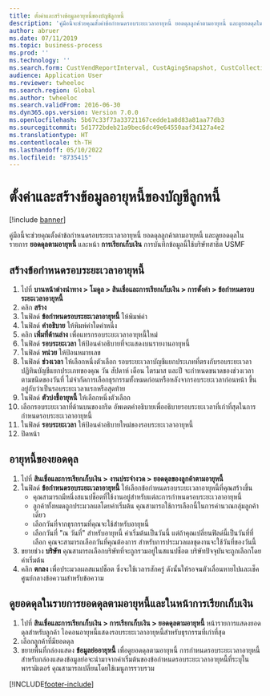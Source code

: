 ```yaml
---
title: ตั้งค่าและสร้างข้อมูลอายุหนี้ของบัญชีลูกหนี้
description: 'คู่มือนี้จะช่วยคุณตั้งค่าข้อกำหนดรอบระยะเวลาอายุหนี้ ยอดดุลลูกค้าตามอายุหนี้ และดูยอดดุลในรายการยอดดุลตามอายุหนี้และหน้าการเรียกเก็บเงิน '
author: abruer
ms.date: 07/11/2019
ms.topic: business-process
ms.prod: ''
ms.technology: ''
ms.search.form: CustVendReportInterval, CustAgingSnapshot, CustCollectionsPoolsListPage, CustCollections
audience: Application User
ms.reviewer: twheeloc
ms.search.region: Global
ms.author: twheeloc
ms.search.validFrom: 2016-06-30
ms.dyn365.ops.version: Version 7.0.0
ms.openlocfilehash: 5b67c33f73a33721167cedde1a8d83a81aa77db3
ms.sourcegitcommit: 5d1772bdeb21a9bec6dc49e64550aaf34127a4e2
ms.translationtype: HT
ms.contentlocale: th-TH
ms.lasthandoff: 05/10/2022
ms.locfileid: "8735415"
---
```

# <a name="set-up-and-generate-accounts-receivable-aging-information"></a>ตั้งค่าและสร้างข้อมูลอายุหนี้ของบัญชีลูกหนี้

[!include [banner](../../includes/banner.md)]

คู่มือนี้จะช่วยคุณตั้งค่าข้อกำหนดรอบระยะเวลาอายุหนี้ ยอดดุลลูกค้าตามอายุหนี้ และดูยอดดุลในรายการ **ยอดดุลตามอายุหนี้** และหน้า **การเรียกเก็บเงิน** การบันทึกข้อมูลนี้ใช้บริษัทสาธิต USMF


## <a name="create-an-aging-period-definition"></a>สร้างข้อกำหนดรอบระยะเวลาอายุหนี้
1. ไปที่ **บานหน้าต่างนำทาง > โมดูล > สินเชื่อและการเรียกเก็บเงิน > การตั้งค่า > ข้อกำหนดรอบระยะเวลาอายุหนี้**
2. คลิก **สร้าง**
3. ในฟิลด์ **ข้อกำหนดรอบระยะเวลาอายุหนี้** ให้พิมพ์ค่า
4. ในฟิลด์ **คำอธิบาย** ให้พิมพ์ค่าใดค่าหนึ่ง
5. คลิก **เพิ่มที่ด้านล่าง** เพื่อแทรกรอบระยะเวลาอายุหนี้ใหม่
6. ในฟิลด์ **รอบระยะเวลา** ให้ป้อนคำอธิบายที่จะแสดงบนรายงานอายุหนี้
7. ในฟิลด์ **หน่วย** ให้ป้อนหมายเลข
8. ในฟิลด์ **ช่วงเวลา** ให้เลือกหนึ่งตัวเลือก รอบระยะเวลาบัญชีแยกประเภทที่ตรงกับรอบระยะเวลาปฏิทินบัญชีแยกประเภทของคุณ  วัน สัปดาห์ เดือน ไตรมาส และปี จะกำหนดขนาดของช่วงเวลาตามชนิดของวันที่  ไม่จำกัดการเลือกธุรกรรมทั้งหมดก่อนหรือหลังจากรอบระยะเวลาก่อนหน้า ขึ้นอยู่กับว่าเป็นรอบระยะเวลาแรกหรือสุดท้าย  
9. ในฟิลด์ **ตัวบ่งชี้อายุหนี้** ให้เลือกหนึ่งตัวเลือก
10. เลือกรอบระยะเวลาที่ด้านบนของกริด  อัพเดตคำอธิบายเพื่ออธิบายรอบระยะเวลาที่เก่าที่สุดในการกำหนดรอบระยะเวลาอายุหนี้
11. ในฟิลด์ **รอบระยะเวลา** ให้ป้อนคำอธิบายใหม่ของรอบระยะเวลาอายุหนี้
12. ปิดหน้า

## <a name="age-the-balances"></a>อายุหนี้ของยอดดุล
1. ไปที่ **สินเชื่อและการเรียกเก็บเงิน > งานประจำงวด > ยอดดุลของลูกค้าตามอายุหนี้**
2. ในฟิลด์ **ข้อกำหนดรอบระยะเวลาอายุหนี้** ให้เลือกข้อกำหนดรอบระยะเวลาอายุหนี้ที่คุณสร้างขึ้น
    + คุณสามารถมีหนึ่งสแนปช็อตที่ใช้งานอยู่สำหรับแต่ละการกำหนดรอบระยะเวลาอายุหนี้  
    + ลูกค้าทั้งหมดถูกประมวลผลโดยค่าเริ่มต้น  คุณสามารถใช้การเลือกนี้ในการคำนวณกลุ่มลูกค้าเดี่ยว  
    + เลือกวันที่จากธุรกรรมที่คุณจะใช้สำหรับอายุหนี้  
    + เลือกวันที่ "ณ วันที่" สำหรับอายุหนี้  ค่าเริ่มต้นเป็นวันนี้ แต่ถ้าคุณเปลี่ยนฟิลด์นี้เป็นวันที่ที่เลือก คุณจะสามารถเลือกวันที่คุณต้องการ  สำหรับการประมวลผลชุดงานจะใช้วันที่ของวันนี้  
3. ขยายช่วง **บริษัท** คุณสามารถเลือกบริษัทที่จะถูกรวมอยู่ในสแนปช็อต  บริษัทปัจจุบันจะถูกเลือกโดยค่าเริ่มต้น
4. คลิก **ตกลง** เพื่อประมวลผลสแนปช็อต ซึ่งจะใช้เวลารสักครู่ ดังนั้นให้รอจนตัวเลื่อนหายไปและเช็คศูนย์กลางข้อความสำหรับข้อความ

## <a name="view-the-balances-on-the-aged-balances-list-and-on-the-collection-page"></a>ดูยอดดุลในรายการยอดดุลตามอายุหนี้และในหน้าการเรียกเก็บเงิน
1. ไปที่ **สินเชื่อและการเรียกเก็บเงิน > การเรียกเก็บเงิน > ยอดดุลตามอายุหนี้** หน้ารายการแสดงยอดดุลสำหรับลูกค้า  ไอคอนอายุหนี้แสดงรอบระยะเวลาอายุหนี้สำหรับธุรกรรมที่เก่าที่สุด  
2. เลือกลูกค้าที่มียอดดุล
3. ขยายพื้นที่กล่องแสดง **ข้อมูลย่ออายุหนี้** เพื่อดูยอดดุลตามอายุหนี้ การกำหนดรอบระยะเวลาอายุหนี้สำหรับกล่องแสดงข้อมูลย่อจะนำมาจากค่าเริ่มต้นของข้อกำหนดรอบระยะเวลาอายุหนี้ที่ระบุในพารามิเตอร์  คุณสามารถเปลี่ยนโดยใช้เมนูการรวบรวม  



[!INCLUDE[footer-include](../../../includes/footer-banner.md)]
